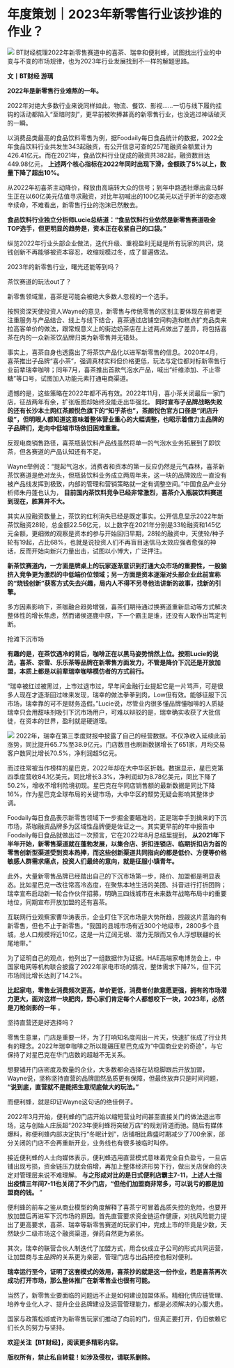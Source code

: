 # 年度策划｜2023年新零售行业该抄谁的作业？

![](https://inews.gtimg.com/newsapp_bt/0/15618404610/1000)
BT财经梳理2022年新零售赛道中的喜茶、瑞幸和便利蜂，试图找出行业的中变与不变的市场规律，也为2023年行业发展找到不一样的解题思路。

**文丨BT财经 游璃**

**2022年是新零售行业难熬的一年。**

2022年对绝大多数行业来说同样如此，物流、餐饮、影视……一切与线下履约挂钩的活动都陷入“至暗时刻”，更早前被吹捧甚高的新零售行业，也没逃过神话破灭的一瞬。

以消费品类最高的食品饮料零售为例，据Foodaily每日食品统计的数据，2022全年食品饮料行业共发生343起融资，有公开信息可查的257笔融资金额累计为426.41亿元。而在2021年，食品饮料行业促成的融资共382起，融资数目达449.98亿元，
**上述两个核心指标在2022年同时出现下滑，金额跌了5%以上，数量下降了超出10%。**

从2022年初喜茶主动降价，释放由高端转大众的信号；到年中路透社爆出盒马鲜生正在以60亿美元估值寻求融资，对比年初喊出的100亿美元以近乎折半的姿态艰辛续命，不难看出，新零售行业的泡沫已然散去。

**食品饮料行业独立分析师Lucie总结道：“食品饮料行业依然是新零售赛道吸金TOP选手，但更明显的趋势是，资本正在收紧自己的口袋。”**

纵览2022年行业头部企业做法，迭代升级、重视盈利无疑是所有玩家的共识，烧钱创新不再能够被资本容忍，收缩规模过冬，成了普遍做法。

2023年的新零售行业，曙光还能等到吗？

茶饮赛道的玩法out了？

新零售领域里，喜茶是可能会被绝大多数人忽视的一个选手。

按照资深天使投资人Wayne的意见，新零售与传统零售的区别主要体现在前者更注重服务与产品结合、线上与线下结合，喜茶通过店铺空间构造和糕点扩充品类来拉高客单价的做法，跟常规意义上的街边奶茶店在上述两点做出了差异，将包括喜茶在内的一众新茶饮品牌归类为新零售并无错处。

事实上，喜茶自身也透露出了将茶饮产品化以进军新零售的信息。2020年4月，喜茶推出子品牌“喜小茶”，强调真材实料但价格更低，玩法与定位都对标新零售行业前辈瑞幸咖啡；同年7月，喜茶推出首款气泡水产品，喊出“纤维添加、不止零糖”等口号，试图加入功能元素打通电商渠道。

遗憾的是，这些策略在2022年都不再有效。2022年11月，喜小茶关闭最后一家门店，征战两年有余，扩张版图却始终没能走出华强北。
**同时宣布子品牌战略失败的还有长沙本土网红茶颜悦色旗下的“知乎茶也”，茶颜悦色官方口径是“闭店升级”，但明眼人都知道这意味着整体营业重心的大幅调整，也昭示着借力主品牌的子品牌们，走向中低端市场依旧困难重重。**

反观电商销售路径，喜茶瓶装饮料产品线虽然将单一的气泡水业务拓展到了即饮茶，但各赛道的产品认知还有不足。

Wayne举例说：“提起气泡水，消费者和资本的第一反应仍然是元气森林，喜茶新茶饮赛道是绝对龙头，但瓶装饮料业务成立两周年来，这一块的品牌效应一直没有被产品线发挥到极致，内部的管理和营销策略就一定有调整空间。”中国食品产业分析师朱丹蓬也认为，
**目前国内茶饮料竞争已经非常激烈，喜茶介入瓶装饮料赛道到现在，胜算并不大。**

其实从投融资数量上，茶饮的红利消失已经是既定事实。公开信息显示2022年新茶饮融资28轮，总金额22.56亿元，以上数字在2021年分别是33轮融资和145亿元金额，更细微的观察是资本的参与开始回归早期，28轮的融资中，天使轮/种子轮有19起，占比68%，也就是说投资人们不再盲目迷信马太效应强者愈强的神话，反而开始向新兴力量出击，试图以小博大，广泛押注。

**新茶饮赛道内，一方面是牌桌上的玩家逐渐意识到打通大众市场的重要性，一股脑挤入竞争更为激烈的中低端价位领域；另一方面是资本逐渐对头部企业此前宣称的“烧钱创新”获客方式失去兴趣，局内人不得不另寻他法讲新的故事，找新的引擎。**

多方因素影响下，茶咖融合趋势增强，喜茶们期待通过换赛道重新启动等方式解决整体性的增长焦虑，然而诸侯逐鹿中原，下一个霸主是谁，还没有人敢作出笃定判断。

抢滩下沉市场

**有趣的是，在茶饮遇冷的背后，咖啡正在以黑马姿势悄然上位。按照Lucie的说法，喜茶、奈雪、乐乐茶等品牌在新零售方面发力，不管是降价下沉还是开放加盟，本质上都是以前辈瑞幸咖啡模仿者的方式前行。**

“瑞幸被红过被黑过，上市过退市过，早年间金融行业提起它是一片骂声，可是很多人现在才逐渐回过味来发现，瑞幸的做法拳拳到肉，Low但有效。能够征服下沉市场，瑞幸靠的可不是财务造假。”Lucie说，尽管业内很多懂品牌懂咖啡的人质疑瑞幸只会用甜味剂吸引下沉市场用户，可难以辩驳的是，瑞幸确实收获了大批信徒，在资本的世界，盈利就是硬道理。

![](https://inews.gtimg.com/newsapp_bt/0/15618404613/1000)
2022年，瑞幸在第三季度财报中披露了自己的经营数据。不仅净收入延续此前涨势，同比提升65.7%至38.9亿元，门店数目也刷新数据增长了651家，月均交易客户数同比增长70.5%，净利润超5亿元。

而过往常被当作榜样的星巴克，2022年却在大中华区折戟。数据显示，星巴克第四季度营收84.1亿美元，同比增长3.3%，净利润却为8.78亿美元，同比下降了50.2%，增收不增利险境初现。星巴克在华同店销售额的最新数据是同比下降16%，作为星巴克全球布局的关键市场，大中华区的颓势无疑会影响其整体步调。

Foodaily每日食品表示新零售领域下一步掘金要瞄准的，正是瑞幸手到擒来的下沉市场，茶咖融资品牌多为区域性品牌便是佐证之一。其实更早前的年中报告中Foodaily每日食品就做出过一次预言，它在2022年8月总结里提到，
**从2021年下半年开始，新零售渠道就在蓬勃发展，以集合店、折扣连锁店、临期折扣店为首的零售创新型渠道受到资本热捧，而这些创新渠道共同指向的都是低价、方便等价格敏感人群需求痛点，投资人们最终的意向，就是征服小镇青年。**

此外，大量新零售品牌已经踏出自己的下沉市场第一步，降价、加盟都是明显表态。比如星巴克一改往常高冷态度，在聚焦本地生活的美团、抖音进行打折团购；瑞幸宣布启动新一轮合作伙伴招募，明确三四线城市在未来数年战略布局中的重要地位，同期宣布开放加盟的还有喜茶。

互联网行业观察家曹华涛表示，企业盯住下沉市场是大势所趋，觊觎这片蓝海的有新零售，但也不止于新零售。“我国的县城市场有近300个地级市，2800多个县城，总人口规模将近10亿，这是一片辽阔无垠、潜力无限而又令人浮想联翩的长尾地带。”

为了证明自己的观点，他列出了一组数据作为证据。HAE高端家电博览会上，中国家电网等机构联合披露了2022年家电市场的情况，整体需求下降7%，但下沉市场同比增长达到了14.2%。

**比起家电，零售业消费频次更高，单价更低，消费者付款意愿更强，拥有的市场潜力更大，面对这样一块肥肉，野心家们肯定每个人都想咬下一块，2023年，必然是刀枪剑影的一年**
。

坚持直营还是好选择吗？

零售生意里，门店是重要一环，为了打响知名度闯出一片天，快速扩张成了行业共有的理念。2022年瑞幸咖啡之所以能碾压星巴克成为“中国商业史的奇迹”，与它保持了对星巴克在华门店数的超越不无关系。

想要铺开门店密度及数量的企业，大多数都会选择在站稳脚跟后开放加盟，Wayne说，坚称坚持直营的品牌固然品质更有保障，但最终放弃只是时间问题，
**“说到底，直营就不是能把生意彻底做大的玩法。”**

而便利蜂，就是印证Wayne这句话的绝佳例子。

2022年3月开始，便利蜂的门店开始以缩短营业时间甚至直接关门的做法退出市场，这与创始人庄辰超“2023年便利蜂将突破万店”的规划背道而驰。随后有媒体爆料，称便利蜂内部决定执行“冬眠计划”，店铺相比鼎盛时期减少了700余家，部分关闭的门店不会再重新开业，业务线也有很多被临时叫停。

接近便利蜂的人士向媒体表示，便利蜂选用直营模式意味着完全自负盈亏，一旦店铺出现亏损，资金链压力就会倍增，再加上整体经济形势下行，做出关店保命的决定对管理层来说不难理解。
**与之形成对比的是日式便利店霸主7-11，上述人士指出疫情三年间7-11也关闭了不少门店，“但他们加盟商非常多，可以说亏的都是加盟商的钱。** ”

便利蜂的前车之鉴从商业模型的角度解释了喜茶宁可冒着品质失控的危险，也要开放加盟后再进军下沉市场的原因。首先直营要求资金链运作健康，对抗风险能力提出了更高要求，喜茶、瑞幸等新零售赛道的玩家们中，完成上市的毕竟是少数，天然缺少二级市场这个融资渠道，弹药自然更为紧张。

其次，瑞幸的联营合伙人制迭代了加盟方式，用合伙成立子公司的形式共同运营，让加盟商与主品牌的关系更为亲密，管理门店与出品把控也相对便利。

**瑞幸运行至今，证明了这套模式的效用，喜茶抄的就是这一份作业，若是喜茶再次成功打开市场，那么整体推广在新零售业也很有可能。**

当然了，新零售业要面临的问题远不止是如何建设加盟体系。精细化供应链管理、培养专业化人才、提升企业品牌建设及运营管理能力，都是必须解决的心腹大患。

国家与政策松绑或许为新零售玩家们推动了向前的门，但真正要打开，仍旧依赖它们长久的努力与坚持。

**欢迎关注【BT财经】，阅读更多精彩内容。**

**版权所有，禁止私自转载！如涉及侵权，请联系删除。**

